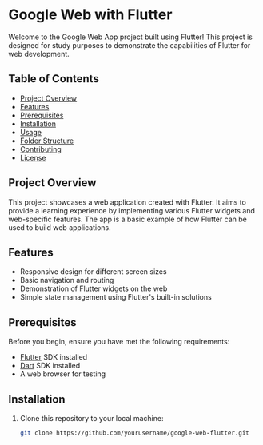 # Google Web  with Flutter

Welcome to the Google Web App project built using Flutter! This project is designed for study purposes to demonstrate the capabilities of Flutter for web development.

## Table of Contents

- [Project Overview](#project-overview)
- [Features](#features)
- [Prerequisites](#prerequisites)
- [Installation](#installation)
- [Usage](#usage)
- [Folder Structure](#folder-structure)
- [Contributing](#contributing)
- [License](#license)

## Project Overview

This project showcases a web application created with Flutter. It aims to provide a learning experience by implementing various Flutter widgets and web-specific features. The app is a basic example of how Flutter can be used to build web applications.

## Features

- Responsive design for different screen sizes
- Basic navigation and routing
- Demonstration of Flutter widgets on the web
- Simple state management using Flutter's built-in solutions

## Prerequisites

Before you begin, ensure you have met the following requirements:

- [Flutter](https://flutter.dev/docs/get-started/install) SDK installed
- [Dart](https://dart.dev/get-dart) SDK installed
- A web browser for testing

## Installation

1. Clone this repository to your local machine:
   ```bash
   git clone https://github.com/yourusername/google-web-flutter.git
